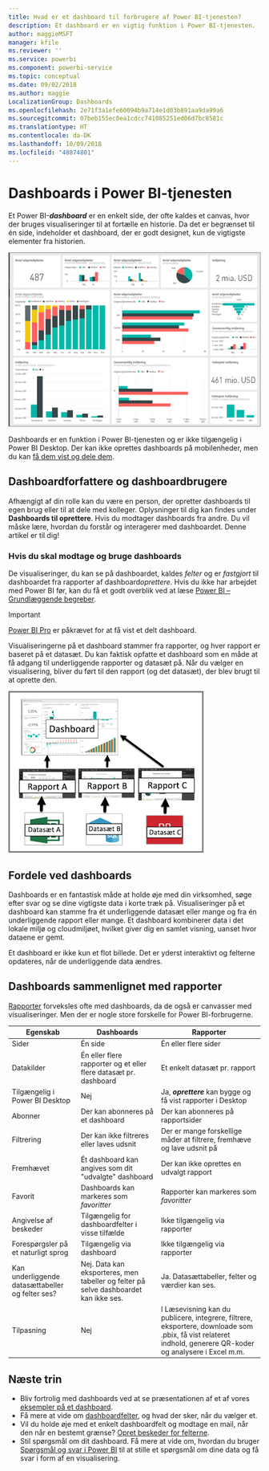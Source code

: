 ```yaml
---
title: Hvad er et dashboard til forbrugere af Power BI-tjenesten?
description: Et dashboard er en vigtig funktion i Power BI-tjenesten.
author: maggieMSFT
manager: kfile
ms.reviewer: ''
ms.service: powerbi
ms.component: powerbi-service
ms.topic: conceptual
ms.date: 09/02/2018
ms.author: maggie
LocalizationGroup: Dashboards
ms.openlocfilehash: 2e71f3a1efe60094b9a714e1d03b891aa9da99a6
ms.sourcegitcommit: 07beb155ec0ea1cdcc741085251ed06d7bc8581c
ms.translationtype: HT
ms.contentlocale: da-DK
ms.lasthandoff: 10/09/2018
ms.locfileid: "48874801"
---
```

# <a name="dashboards-in-power-bi-service"></a>Dashboards i Power BI-tjenesten

Et Power BI-***dashboard*** er en enkelt side, der ofte kaldes et canvas, hvor der bruges visualiseringer til at fortælle en historie. Da det er begrænset til én side, indeholder et dashboard, der er godt designet, kun de vigtigste elementer fra historien.

![dashboard](media/service-dashboards/power-bi-dashboard2.png)

Dashboards er en funktion i Power BI-tjenesten og er ikke tilgængelig i Power BI Desktop. Der kan ikke oprettes dashboards på mobilenheder, men du kan [få dem vist og dele dem](mobile-apps-view-dashboard.md).

## <a name="dashboard-creators-and-dashboard-consumers"></a>Dashboardforfattere og dashboardbrugere
Afhængigt af din rolle kan du være en person, der opretter dashboards til egen brug eller til at dele med kolleger. Oplysninger til dig kan findes under **Dashboards til oprettere**. Hvis du modtager dashboards fra andre. Du vil måske lære, hvordan du forstår og interagerer med dashboardet. Denne artikel er til dig!


### <a name="if-you-will-be-receiving-and-consuming-dashboards"></a>Hvis du skal modtage og bruge dashboards

De visualiseringer, du kan se på dashboardet, kaldes *felter* og er *fastgjort* til dashboardet fra rapporter af dashboard*oprettere*. Hvis du ikke har arbejdet med Power BI før, kan du få et godt overblik ved at læse [Power BI – Grundlæggende begreber](service-basic-concepts.md).

> [!IMPORTANT]
> [Power BI Pro](service-free-vs-pro.md) er påkrævet for at få vist et delt dashboard.

Visualiseringerne på et dashboard stammer fra rapporter, og hver rapport er baseret på et datasæt. Du kan faktisk opfatte et dashboard som en måde at få adgang til underliggende rapporter og datasæt på. Når du vælger en visualisering, bliver du ført til den rapport (og det datasæt), der blev brugt til at oprette den.

![diagram, der viser relationer mellem dashboards, rapporter, datasæt](media/service-dashboards/power-bi-diagram.png)



## <a name="advantages-of-dashboards"></a>Fordele ved dashboards
Dashboards er en fantastisk måde at holde øje med din virksomhed, søge efter svar og se dine vigtigste data i korte træk på. Visualiseringer på et dashboard kan stamme fra ét underliggende datasæt eller mange og fra én underliggende rapport eller mange. Et dashboard kombinerer data i det lokale miljø og cloudmiljøet, hvilket giver dig en samlet visning, uanset hvor dataene er gemt.

Et dashboard er ikke kun et flot billede. Det er yderst interaktivt og felterne opdateres, når de underliggende data ændres.

## <a name="dashboards-versus-reports"></a>Dashboards sammenlignet med rapporter
[Rapporter](service-reports.md) forveksles ofte med dashboards, da de også er canvasser med visualiseringer. Men der er nogle store forskelle for Power BI-forbrugerne.

| **Egenskab** | **Dashboards** | **Rapporter** |
| --- | --- | --- |
| Sider |Én side |Én eller flere sider |
| Datakilder |Én eller flere rapporter og et eller flere datasæt pr. dashboard |Et enkelt datasæt pr. rapport |
| Tilgængelig i Power BI Desktop |Nej |Ja, ***oprettere*** kan bygge og få vist rapporter i Desktop |
| Abonner |Der kan abonneres på et dashboard |Der kan abonneres på rapportsider |
| Filtrering |Der kan ikke filtreres eller laves udsnit |Der er mange forskellige måder at filtrere, fremhæve og lave udsnit på |
| Fremhævet |Ét dashboard kan angives som dit "udvalgte" dashboard |Der kan ikke oprettes en udvalgt rapport |
| Favorit | Dashboards kan markeres som *favoritter* | Rapporter kan markeres som *favoritter*
| Angivelse af beskeder |Tilgængelig for dashboardfelter i visse tilfælde |Ikke tilgængelig via rapporter |
| Forespørgsler på et naturligt sprog |Tilgængelig via dashboard |Ikke tilgængelig via rapporter |
| Kan underliggende datasættabeller og felter ses? |Nej. Data kan eksporteres, men tabeller og felter på selve dashboardet kan ikke ses. |Ja. Datasættabeller, felter og værdier kan ses. |
| Tilpasning |Nej |I Læsevisning kan du publicere, integrere, filtrere, eksportere, downloade som .pbix, få vist relateret indhold, generere QR-koder og analysere i Excel m.m.  |

## <a name="next-steps"></a>Næste trin
* Bliv fortrolig med dashboards ved at se præsentationen af et af vores [eksempler på et dashboard](sample-tutorial-connect-to-the-samples.md).
* Få mere at vide om [dashboardfelter](service-dashboard-tiles.md), og hvad der sker, når du vælger et.
* Vil du holde øje med et enkelt dashboardfelt og modtage en mail, når den når en bestemt grænse? [Opret beskeder for felterne](service-set-data-alerts.md).
* Stil spørgsmål om dit dashboard. Få mere at vide om, hvordan du bruger [Spørgsmål og svar i Power BI](power-bi-tutorial-q-and-a.md) til at stille et spørgsmål om dine data og få svar i form af en visualisering.
